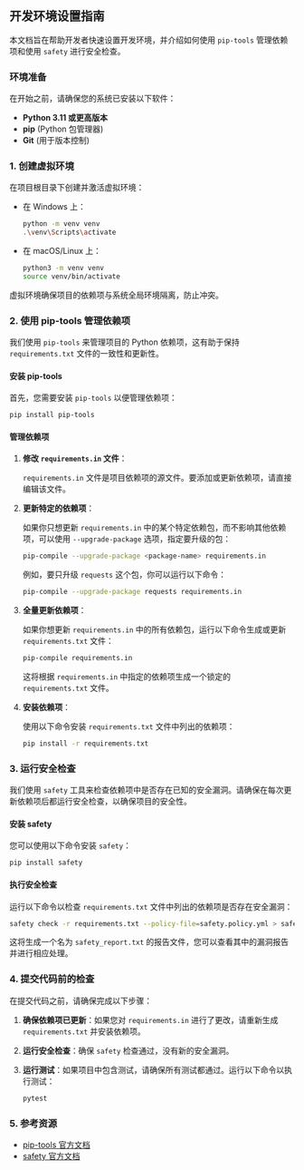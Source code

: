 ## 开发环境设置指南

本文档旨在帮助开发者快速设置开发环境，并介绍如何使用 `pip-tools` 管理依赖项和使用 `safety` 进行安全检查。

### 环境准备

在开始之前，请确保您的系统已安装以下软件：

- **Python 3.11 或更高版本**
- **pip** (Python 包管理器)
- **Git** (用于版本控制)

### 1. 创建虚拟环境

在项目根目录下创建并激活虚拟环境：

- 在 Windows 上：

  ```bash
  python -m venv venv
  .\venv\Scripts\activate
  ```

- 在 macOS/Linux 上：

  ```bash
  python3 -m venv venv
  source venv/bin/activate
  ```

虚拟环境确保项目的依赖项与系统全局环境隔离，防止冲突。

### 2. 使用 pip-tools 管理依赖项

我们使用 `pip-tools` 来管理项目的 Python 依赖项，这有助于保持 `requirements.txt` 文件的一致性和更新性。

#### 安装 pip-tools

首先，您需要安装 `pip-tools` 以便管理依赖项：

```bash
pip install pip-tools
```

#### 管理依赖项

1. **修改 `requirements.in` 文件**：

   `requirements.in` 文件是项目依赖项的源文件。要添加或更新依赖项，请直接编辑该文件。

2. **更新特定的依赖项**：

   如果你只想更新 `requirements.in` 中的某个特定依赖包，而不影响其他依赖项，可以使用 `--upgrade-package` 选项，指定要升级的包：

   ```bash
   pip-compile --upgrade-package <package-name> requirements.in
   ```

   例如，要只升级 `requests` 这个包，你可以运行以下命令：

   ```bash
   pip-compile --upgrade-package requests requirements.in
   ```
   
3. **全量更新依赖项**：

   如果你想更新 `requirements.in` 中的所有依赖包，运行以下命令生成或更新 `requirements.txt` 文件：

   ```bash
   pip-compile requirements.in
   ```

   这将根据 `requirements.in` 中指定的依赖项生成一个锁定的 `requirements.txt` 文件。

4. **安装依赖项**：

   使用以下命令安装 `requirements.txt` 文件中列出的依赖项：

   ```bash
   pip install -r requirements.txt
   ```

### 3. 运行安全检查

我们使用 `safety` 工具来检查依赖项中是否存在已知的安全漏洞。请确保在每次更新依赖项后都运行安全检查，以确保项目的安全性。

#### 安装 safety

您可以使用以下命令安装 `safety`：

```bash
pip install safety
```

#### 执行安全检查

运行以下命令以检查 `requirements.txt` 文件中列出的依赖项是否存在安全漏洞：

```bash
safety check -r requirements.txt --policy-file=safety.policy.yml > safety_report.txt
```

这将生成一个名为 `safety_report.txt` 的报告文件，您可以查看其中的漏洞报告并进行相应处理。

### 4. 提交代码前的检查

在提交代码之前，请确保完成以下步骤：

1. **确保依赖项已更新**：如果您对 `requirements.in` 进行了更改，请重新生成 `requirements.txt` 并安装依赖项。

2. **运行安全检查**：确保 `safety` 检查通过，没有新的安全漏洞。

3. **运行测试**：如果项目中包含测试，请确保所有测试都通过。运行以下命令以执行测试：

   ```bash
   pytest
   ```

### 5. 参考资源

- [pip-tools 官方文档](https://github.com/jazzband/pip-tools)
- [safety 官方文档](https://pyup.io/safety/)